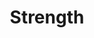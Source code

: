 ---
title: "Strength"

domain:
  grantedPower: |
    You can perform a feat of strength as a supernatural ability. You gain an enhancement bonus to Strength equal to your cleric level. Activating the power is a free action, the power lasts 1 round, and it is usable once per day.
  spells: |
     1. {% spell_link enlarge-person %}
     1. {% spell_link bulls-strength %}
     1. {% spell_link magic-vestment %}
     1. {% spell_link spell-immunity %}
     1. {% spell_link righteous-might %}
     1. {% spell_link stoneskin %}
     1. {% spell_link grasping-hand %}
     1. {% spell_link clenched-fist %}
     1. {% spell_link crushing-hand %}
---